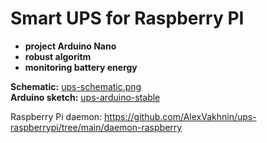 # Smart UPS for Raspberry PI #
+ **project Arduino Nano**
+ **robust algoritm**
+ **monitoring battery energy**  

**Schematic:** [ups-schematic.png](https://github.com/AlexVakhnin/ups-raspberrypi/blob/main/ups-schematic.png)  
**Arduino sketch:** [ups-arduino-stable](https://github.com/AlexVakhnin/ups-raspberrypi/tree/main/ups-arduino-stable)  

Raspberry Pi daemon: https://github.com/AlexVakhnin/ups-raspberrypi/tree/main/daemon-raspberry
